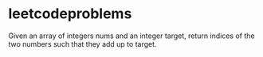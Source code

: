 # leetcodeproblems

Given an array of integers nums and an integer target, return indices of the two numbers such that they add up to target.
